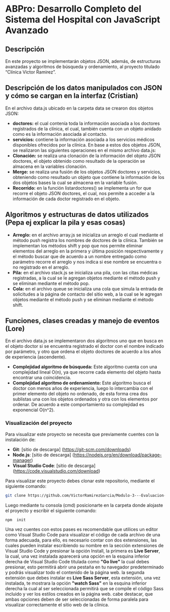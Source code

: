 # ABPro: Desarrollo Completo del Sistema del Hospital con JavaScript Avanzado
## Descripción 
En este proyecto se implementarán objetos JSON, además, de estructuras avanzadas y algoritmos de búsqueda y ordenamiento, al proyecto titulado “Clínica Victor Ramirez”.
## Descripción de los datos manipulados con JSON y cómo se cargan en la interfaz (Cristian)
En el archivo data.js ubicado en la carpeta data se crearon dos objetos JSON:
-	**doctores:** el cual contenía toda la información asociada a los doctores registrados de la clínica, el cual, también cuenta con un objeto anidado como es la información asociada al contacto.
-	**servicios:** contiene la información asociada a los servicios médicos disponibles ofrecidos por la clínica.
En base a estos dos objetos JSON, se realizaron las siguientes operaciones en el mismo archivo data.js:
-	**Clonación:**  se realiza una clonación de la información del objeto JSON doctores, el objeto obtenido como resultado de la operación se almacena en la variables clonación.
-	**Merge:** se realiza una fusión de los objetos JSON doctores y servicios, obteniendo como resultado un objeto que contiene la información de los dos objetos bases la cual se almacena en la variable fusión.
-	**Recorrido:** en la función listardoctores() se implementa un for que recorre el objeto JSON doctores, el cual, nos permite a acceder a la información de cada doctor registrado en el objeto.
## Algoritmos y estructuras de datos utilizados (Pepa ej explicar la pila y esas cosas)
-	**Arreglo:** en el archivo array.js se inicializa un arreglo el cual mediante el método push registra los nombres de doctores de la clínica. También se implementan los métodos shift y pop que nos permite eliminar elementos del arreglo en la primera y última posición respectivamente y el método buscar que de acuerdo a un nombre entregado como parámetro recorre el arreglo y nos indica si ese nombre se encuentra o no registrado en el arreglo.
-	**Pila:** en el archivo stack.js se inicializa una pila, con las citas médicas registradas, a la cual se le agregan objetos mediante el método push y se eliminan mediante el método pop.
-	**Cola:** en el archivo queue se inicializa una cola que simula la entrada de solicitudes a la página de contacto del sitio web, a la cual se le agregan objetos mediante el método push y se eliminan mediante el método shift.
## Funciones, clases creadas y manejo de eventos (Lore)
En el archivo data.js se implementaron dos algoritmos uno que en busca en el objeto doctor si se encuentra registrado el doctor con el nombre indicado por parámetro, y otro que ordena el objeto doctores de acuerdo a los años de experiencia (ascendente).
-	**Complejidad algoritmo de búsqueda:** Este algoritmo cuenta con una complejidad lineal O(n), ya que recorre cada elemento del objeto hasta encontrar una coincidencia.
-	**Complejidad algoritmo de ordenamiento:** Este algoritmo busca el doctor con menos años de experiencia, luego lo intercambia con el primer elemento del objeto no ordenado, de esta forma crea dos sublistas una con los objetos ordenados y otra con los elementos por ordenar. De acuerdo a este comportamiento su complejidad es exponencial O(n^2).
### Visualización del proyecto
Para visualizar este proyecto se necesita que previamente cuentes con la instalación de:
- **Git**: [sitio de descarga] (https://git-scm.com/downloads)
- **Node.js**: [sitio de descarga] (https://nodejs.org/en/download/package-manager)
- **Visual Studio Code**: [sitio de descarga] (https://code.visualstudio.com/download)
  
Para visualizar este proyecto debes clonar este repositorio, mediante el siguiente comando:
```bash
git clone https://github.com/VictorRamirezGarcia/Modulo-3---Evaluacion-Grupal
```
Luego mediante tu consola (cmd) posicionarte en la carpeta donde alojaste el proyecto y escribir el siguiente comando: 
```bash
npm  init
```
Una vez cuentes con estos pases es recomendable que utilices un editor como Visual Studio Code para visualizar el código de cada archivo de una forma adecuada, para ello, es necesario contar con dos extensiones, las cuales pueden instalar escribiendo su nombre en la sección extensiones de Visual Studio Code y presionar la opción Install, la primera es **Live Server**, la cual, una vez instalada aparecerá una opción en la esquina inferior derecha de Visual Studio Code titulada como **"Go live"** la cual debes presionar, esto permitirá abrir una pestaña en tu navegador predeterminado y podrás visualizar todo el contenido de la página web. la segunda extensión que debes instalar es **Live Sass Server**, esta extensión, una vez instalada, te mostrara la opción **"watch Sass"** en la esquina inferior derecha la cual al ser seleccionada permitirá que se compile el código Sass incluido y ver los estilos creados en la página web. cabe destacar, que ambas opciones deben de ser seleccionadas de forma paralela para visualizar correctamente el sitio web de la clínica.
